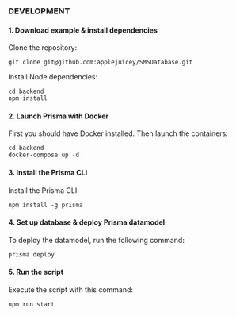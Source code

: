 ### DEVELOPMENT
#### 1. Download example & install dependencies
Clone the repository:  
```
git clone git@github.com:applejuicey/SMSDatabase.git
```
Install Node dependencies:  
```
cd backend
npm install
```
#### 2. Launch Prisma with Docker
First you should have Docker installed. Then launch the containers:
```
cd backend
docker-compose up -d
```
#### 3. Install the Prisma CLI
Install the Prisma CLI:
```
npm install -g prisma
```
#### 4. Set up database & deploy Prisma datamodel
To deploy the datamodel, run the following command:
```
prisma deploy
```
#### 5. Run the script
Execute the script with this command:
```
npm run start
```